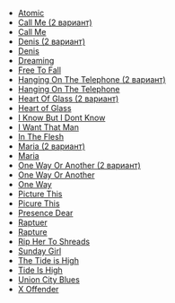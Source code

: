 * [Atomic](Atomic)
* [Call Me (2 вариант)](Call%20Me%20(2%20вариант))
* [Call Me](Call%20Me)
* [Denis (2 вариант)](Denis%20(2%20вариант))
* [Denis](Denis)
* [Dreaming](Dreaming)
* [Free To Fall](Free%20To%20Fall)
* [Hanging On The Telephone (2 вариант)](Hanging%20On%20The%20Telephone%20(2%20вариант))
* [Hanging On The Telephone](Hanging%20On%20The%20Telephone)
* [Heart Of Glass (2 вариант)](Heart%20Of%20Glass%20(2%20вариант))
* [Heart of Glass](Heart%20of%20Glass)
* [I Know But I Dont Know](I%20Know%20But%20I%20Dont%20Know)
* [I Want That Man](I%20Want%20That%20Man)
* [In The Flesh](In%20The%20Flesh)
* [Maria (2 вариант)](Maria%20(2%20вариант))
* [Maria](Maria)
* [One Way Or Another (2 вариант)](One%20Way%20Or%20Another%20(2%20вариант))
* [One Way Or Another](One%20Way%20Or%20Another)
* [One Way](One%20Way)
* [Picture This](Picture%20This)
* [Picure This](Picure%20This)
* [Presence Dear](Presence%20Dear)
* [Raptuer](Raptuer)
* [Rapture](Rapture)
* [Rip Her To Shreads](Rip%20Her%20To%20Shreads)
* [Sunday Girl](Sunday%20Girl)
* [The Tide is High](The%20Tide%20is%20High)
* [Tide Is High](Tide%20Is%20High)
* [Union City Blues](Union%20City%20Blues)
* [X Offender](X%20Offender)